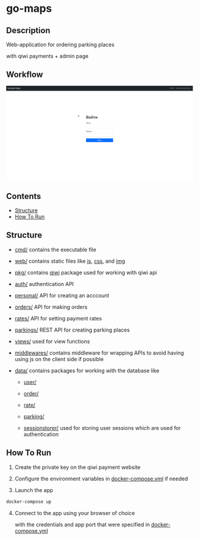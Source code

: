 # go-maps

## Description

Web-application for ordering parking places

with qiwi payments + admin page

## Workflow

<img src="./workflow.gif" alt="gif with workflow" width="1000px"/>


## Contents
  - [Structure](#structure)
  - [How To Run](#how-to-run)

## Structure

- [cmd/](./cmd/) contains the executable file

- [web/](./web/) contains static files like [js](./web/js/), [css](./web/css/), and [img](./web/img/)

- [pkg/](./pkg) contains [qiwi](./pkg/qiwi/) package used for working with qiwi api

- [auth/](./api/auth/) authentication API

- [personal/](./api/personal/) API for creating an acccount

- [orders/](./api/orders/) API for making orders

- [rates/](./api/rates/) API for setting payment rates

- [parkings/](./api/parkings/) REST API for creating parking places

- [views/](./api/views/) used for view functions

- [middlewares/](./api/middlewares/) contains middleware for wrapping APIs to avoid having using js on the client side if possible

- [data/](./data/) contains packages for working with the database like

    - [user/](./data/user/)

    - [order/](./data/order/)

    - [rate/](./data/rate/)

    - [parking/](./data/parking/)

    - [sessionstorer/](./data/sessionstorer/) used for storing user sessions which are used for authentication

## How To Run

1) Create the private key on the qiwi payment website

2) Configure the environment variables in [docker-compose.yml](./docker-compose.yml) if needed

3) Launch the app

```sh
docker-compose up
```

4) Connect to the app using your browser of choice

   with the credentials and app port that were specified in [docker-compose.yml](./docker-compose.yml)
